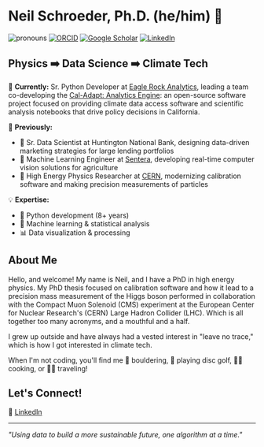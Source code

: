 <!--
**neilSchroeder/neilSchroeder** is a ✨ _special_ ✨ repository because its `README.md` (this file) appears on your GitHub profile.

-->

# Neil Schroeder, Ph.D. (he/him) 👋

![pronouns](https://img.shields.io/static/v1?label=pronouns&message=he/him&color=red&style=flat-square)
[![ORCID](https://img.shields.io/static/v1?label=ORCID&message=0000-0002-2176-0530&color=green&style=flat-square&logo=orcid)](https://orcid.org/0000-0002-8336-6141)
[![Google Scholar](https://img.shields.io/static/v1?label=&message=Google%20Scholar&color=gray&style=flat-square&logo=google-scholar)](https://scholar.google.com/citations?user=Ie1EchUAAAAJ)
[![LinkedIn](https://img.shields.io/static/v1?label=&message=LinkedIn&color=0077B5&style=flat-square&logo=linkedin)](https://www.linkedin.com/in/nschroed/)

## Physics ➡️ Data Science ➡️ Climate Tech

🔭 **Currently:** Sr. Python Developer at [Eagle Rock Analytics](https://eaglerockanalytics.com/), leading a team co-developing the [Cal-Adapt: Analytics Engine](https://analytics.cal-adapt.org/): an open-source software project focused on providing climate data access software and scientific analysis notebooks that drive policy decisions in California. 

🧠 **Previously:** 
- 🏦 Sr. Data Scientist at Huntington National Bank, designing data-driven marketing strategies for large lending portfolios
- 🌽 Machine Learning Engineer at [Sentera](https://sentera.com/), developing real-time computer vision solutions for agriculture
- 🔬 High Energy Physics Researcher at [CERN](https://home.cern/), modernizing calibration software and making precision measurements of particles

💡 **Expertise:**
- 🐍 Python development (8+ years)
- 🤖 Machine learning & statistical analysis
- 📊 Data visualization & processing 

## About Me

Hello, and welcome! My name is Neil, and I have a PhD in high energy physics. My PhD thesis focused on calibration software and how it lead to a precision mass measurement of the Higgs boson performed in collaboration with the Compact Muon Solenoid (CMS) experiment at the European Center for Nuclear Research's (CERN) Large Hadron Collider (LHC). Which is all together too many acronyms, and a mouthful and a half. 

I grew up outside and have always had a vested interest in "leave no trace," which is how I got interested in climate tech. 

When I'm not coding, you'll find me 🧗 bouldering, 🥏 playing disc golf, 👨‍🍳 cooking, or 🚐🛫 traveling!

## Let's Connect!

🔗 [LinkedIn](https://linkedin.com/in/nschroed/)  

---

*"Using data to build a more sustainable future, one algorithm at a time."*
